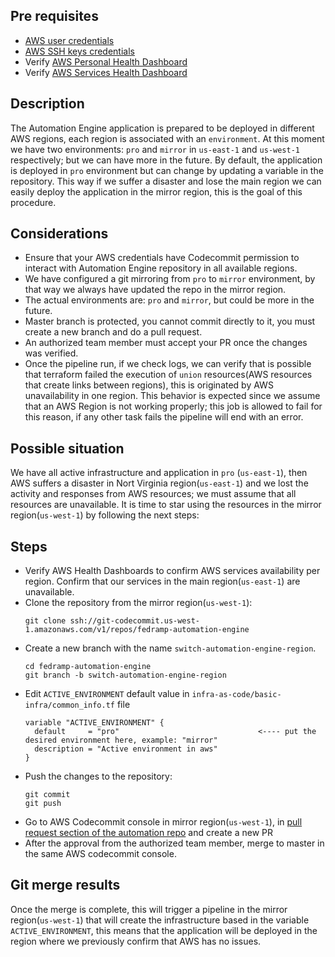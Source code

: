 ## Pre requisites
- [AWS user credentials](https://docs.aws.amazon.com/cli/latest/userguide/cli-configure-quickstart.html)
- [AWS SSH keys credentials](https://docs.aws.amazon.com/codecommit/latest/userguide/setting-up-ssh-unixes.html)
- Verify [AWS Personal Health Dashboard](https://phd.aws.amazon.com/)
- Verify [AWS Services Health Dashboard](https://health.aws.amazon.com/health/status)


## Description
The Automation Engine application is prepared to be deployed in different AWS regions, each region is associated with an `environment`.
At this moment we have two environments: `pro` and `mirror` in `us-east-1` and `us-west-1` respectively; but we can have more in the future.
By default, the application is deployed in `pro` environment but can change by updating a variable in the repository.
This way if we suffer a disaster and lose the main region we can easily deploy the application in the mirror region,
this is the goal of this procedure.


## Considerations
- Ensure that your AWS credentials have Codecommit permission to interact with Automation Engine repository in all available regions.
- We have configured a git mirroring from `pro` to `mirror` environment, by that way we always have updated the repo in the mirror region.
- The actual environments are: `pro` and `mirror`, but could be more in the future.
- Master branch is protected, you cannot commit directly to it, you must create a new branch and do a pull request.
- An authorized team member must accept your PR once the changes was verified.
- Once the pipeline run, if we check logs, we can verify that is possible that terraform failed the execution of `union` resources(AWS resources
that create links between regions), this is originated by AWS unavailability in one region. This behavior is expected since we assume
that an AWS Region is not working properly; this job is allowed to fail for this reason, if any other task fails the pipeline will end with an error.

## Possible situation
We have all active infrastructure and application in `pro` (`us-east-1`), then AWS suffers a disaster in Nort Virginia region(`us-east-1`) and
we lost the activity and responses from AWS resources; we must assume that all resources are unavailable.
It is time to star using the resources in the mirror region(`us-west-1`) by following the next steps:

## Steps
- Verify AWS Health Dashboards to confirm AWS services availability per region. Confirm that our services in the main region(`us-east-1`) are unavailable.
- Clone the repository from the mirror region(`us-west-1`): 
  ```
  git clone ssh://git-codecommit.us-west-1.amazonaws.com/v1/repos/fedramp-automation-engine
  ```
- Create a new branch with the name `switch-automation-engine-region`.
  ```
  cd fedramp-automation-engine
  git branch -b switch-automation-engine-region
  ```
- Edit `ACTIVE_ENVIRONMENT` default value in `infra-as-code/basic-infra/common_info.tf` file 
  ```
  variable "ACTIVE_ENVIRONMENT" {
    default     = "pro"                               <---- put the desired environment here, example: "mirror"
    description = "Active environment in aws"
  }
  ```
- Push the changes to the repository:
  ```
  git commit
  git push
  ```
- Go to AWS Codecommit console in mirror region(`us-west-1`), in [pull request section of the automation repo](https://us-west-1.console.aws.amazon.com/codesuite/codecommit/repositories/fedramp-automation-engine/pull-requests?region=us-west-1&status=OPEN&) and create a new PR
- After the approval from the authorized team member, merge to master in the same AWS codecommit console.

## Git merge results
Once the merge is complete, this will trigger a pipeline in the mirror region(`us-west-1`) that will create the infrastructure based in the variable `ACTIVE_ENVIRONMENT`, 
this means that the application will be deployed in the region where we previously confirm that AWS has no issues.